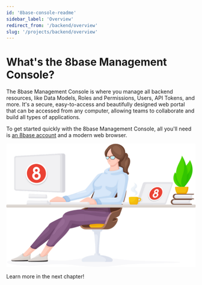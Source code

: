 ```yaml
---
id: '8base-console-readme'
sidebar_label: 'Overview'
redirect_from: '/backend/overview'
slug: '/projects/backend/overview'
---
```


# What's the 8base Management Console?

The 8base Management Console is where you manage all backend resources, like Data Models, Roles and Permissions, Users, API Tokens, and more. It's a secure, easy-to-access and beautifully designed web portal that can be accessed from any computer, allowing teams to collaborate and build all types of applications.

To get started quickly with the 8base Management Console, all you'll need is [an 8base account](https://app.8base.com) and a modern web browser.

![ ](./images/relaxed-coder.png)

Learn more in the next chapter!
